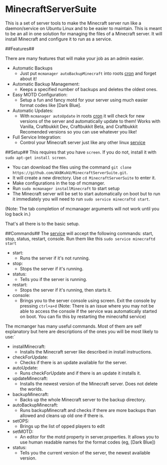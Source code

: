 MinecraftServerSuite
====================

This is a set of server tools to make the Minecraft server run like a daemon/service on Ubuntu Linux and to be easier to maintain. This is meant to be an all in one solution for managing the files of a Minecraft server. It will install Minecraft and configure it to run as a service. 


##Features##

There are many features that will make your job as an admin easier.

 - Automatic Backups
	 - Just put `mcmanager autoBackupMinecraft` into roots [cron][cronGuide] and forget about it!
 - Automatic Backup Management:
	 - Keeps a specified number of backups and deletes the oldest ones.
 - Easy MOTD Configuration:
	 - Setup a fun and fancy motd for your server using much easier format codes like [Dark Blue].
 - Automatic Updates:
	 - With `mcmanager autoUpdate` in roots [cron][cronGuide] it will check for new versions of the server and automatically update to them! Works with Vanilla, Craftbukkit Dev, Craftbukkit Beta, and Craftbukkit Recomended versions so you can use whatever you like!
 - Full Service Integration:
	 - Control your Minecraft server just like any other linux [service][serviceGuide]

##Setup##
This requires that you have `screen`. If you do not, install it with `sudo apt-get install screen`.

 - You can download the files using the command `git clone https://github.com/AkBKukU/MinecraftServerSuite.git`. 
 - It will create a new directory. Use `cd MinecraftServerSuite` to enter it.
 - Make configurations in the top of mcmanger.
 - Run `sudo mcmanager installMinecraft` to start setup
 - The Minecraft server will be set to start automatically on boot but to run it immediately you will need to run `sudo service minecraftd start`.

 (Note: The tab completion of mcmanager arguments will not work until you log back in.)

That's all there is to the basic setup. 

##Commands##
The [service][serviceGuide] will accept the following commands: start, stop, status, restart, console. Run them like this `sudo service minecraftd start`

 - start:
	 - Runs the server if it's not running.
 - stop:
	 - Stops the server if it's running.
 - status:
	 - Tells you if the server is running.
 - restart:
	 - Stops the server if it's running, then starts it.
 - console:
	 - Brings you to the server console using screen. Exit the console by pressing `ctrl+a+d` (Note: There is an issue where you may not be able to access the console if the service was automatically started on boot. You can fix this by restarting the minecraftd service)


The mcmanger has many useful commands. Most of them are self explanatory but here are descriptions of the ones you will be most likely to use:`

 - installMinecraft:
	 - Installs the Minecraft server like described in install instructions.
 - checkForUpdate:
	 - Checks if there is an update available for the server.
 - autoUpdate:
	 - Runs checkForUpdate and if there is an update it installs it.
 - updateMinecraft:
	 - Installs the newest version of the Minecraft server. Does not delete the worlds.
 - backupMinecraft:
	 - Backs up the whole Minecraft server to the backup directory.
 - autoBackupMinecraft:
	 - Runs backupMinecraft and checks if there are more backups than allowed and cleans up old one if there is.
 - setOPS:
 	 - Brings up the list of opped players to edit
 - setMOTD: 
 	 - An editor for the motd property in server.properties. It allows you to use human readable names for the format codes (eg, [Dark Blue])
 - status:
 	 - Tells you the current version of the server, the newest available version.

[cronGuide]: http://www.adminschoice.com/crontab-quick-reference/ "What is Cron/Crontab?"
[serviceGuide]: http://linux.about.com/od/lts_guide/a/gdelts36.htm "What is a service?"
